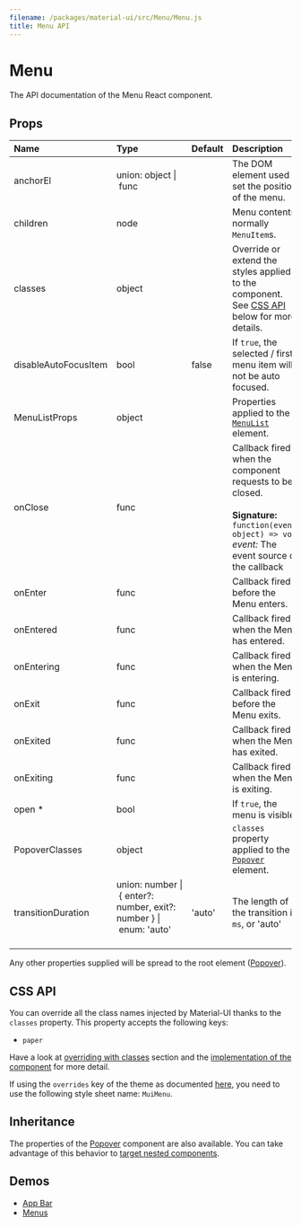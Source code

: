 ```yaml
---
filename: /packages/material-ui/src/Menu/Menu.js
title: Menu API
---
```


<!--- This documentation is automatically generated, do not try to edit it. -->

# Menu

<p class="description">The API documentation of the Menu React component.</p>



## Props

| Name | Type | Default | Description |
|:-----|:-----|:--------|:------------|
| <span class="prop-name">anchorEl</span> | <span class="prop-type">union:&nbsp;object&nbsp;&#124;<br>&nbsp;func<br> |   | The DOM element used to set the position of the menu. |
| <span class="prop-name">children</span> | <span class="prop-type">node |   | Menu contents, normally `MenuItem`s. |
| <span class="prop-name">classes</span> | <span class="prop-type">object |   | Override or extend the styles applied to the component. See [CSS API](#css-api) below for more details. |
| <span class="prop-name">disableAutoFocusItem</span> | <span class="prop-type">bool | <span class="prop-default">false</span> | If `true`, the selected / first menu item will not be auto focused. |
| <span class="prop-name">MenuListProps</span> | <span class="prop-type">object |   | Properties applied to the [`MenuList`](/api/menu-list) element. |
| <span class="prop-name">onClose</span> | <span class="prop-type">func |   | Callback fired when the component requests to be closed.<br><br>**Signature:**<br>`function(event: object) => void`<br>*event:* The event source of the callback |
| <span class="prop-name">onEnter</span> | <span class="prop-type">func |   | Callback fired before the Menu enters. |
| <span class="prop-name">onEntered</span> | <span class="prop-type">func |   | Callback fired when the Menu has entered. |
| <span class="prop-name">onEntering</span> | <span class="prop-type">func |   | Callback fired when the Menu is entering. |
| <span class="prop-name">onExit</span> | <span class="prop-type">func |   | Callback fired before the Menu exits. |
| <span class="prop-name">onExited</span> | <span class="prop-type">func |   | Callback fired when the Menu has exited. |
| <span class="prop-name">onExiting</span> | <span class="prop-type">func |   | Callback fired when the Menu is exiting. |
| <span class="prop-name required">open *</span> | <span class="prop-type">bool |   | If `true`, the menu is visible. |
| <span class="prop-name">PopoverClasses</span> | <span class="prop-type">object |   | `classes` property applied to the [`Popover`](/api/popover) element. |
| <span class="prop-name">transitionDuration</span> | <span class="prop-type">union:&nbsp;number&nbsp;&#124;<br>&nbsp;{ enter?: number, exit?: number }&nbsp;&#124;<br>&nbsp;enum:&nbsp;'auto'<br><br> | <span class="prop-default">'auto'</span> | The length of the transition in `ms`, or 'auto' |

Any other properties supplied will be spread to the root element ([Popover](/api/popover)).

## CSS API

You can override all the class names injected by Material-UI thanks to the `classes` property.
This property accepts the following keys:

- `paper`

Have a look at [overriding with classes](/customization/overrides#overriding-with-classes) section
and the [implementation of the component](https://github.com/mui-org/material-ui/tree/master/packages/material-ui/src/Menu/Menu.js)
for more detail.

If using the `overrides` key of the theme as documented
[here](/customization/themes#customizing-all-instances-of-a-component-type),
you need to use the following style sheet name: `MuiMenu`.

## Inheritance

The properties of the [Popover](/api/popover) component are also available.
You can take advantage of this behavior to [target nested components](/guides/api#spread).

## Demos

- [App Bar](/demos/app-bar)
- [Menus](/demos/menus)

